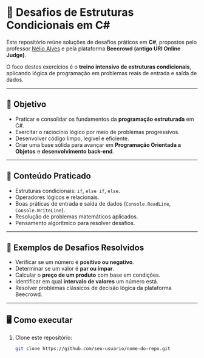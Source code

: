 # 🚀 Desafios de Estruturas Condicionais em C#

Este repositório reúne soluções de desafios práticos em **C#**, propostos pelo professor [Nélio Alves](https://devsuperior.com.br) e pela plataforma **Beecrowd (antigo URI Online Judge)**.  

O foco destes exercícios é o **treino intensivo de estruturas condicionais**, aplicando lógica de programação em problemas reais de entrada e saída de dados.  

---

## 🎯 Objetivo
- Praticar e consolidar os fundamentos da **programação estruturada** em C#.  
- Exercitar o raciocínio lógico por meio de problemas progressivos.  
- Desenvolver código limpo, legível e eficiente.  
- Criar uma base sólida para avançar em **Programação Orientada a Objetos** e **desenvolvimento back-end**.

---

## 🧩 Conteúdo Praticado
- Estruturas condicionais: `if`, `else if`, `else`.  
- Operadores lógicos e relacionais.  
- Boas práticas de entrada e saída de dados (`Console.ReadLine`, `Console.WriteLine`).  
- Resolução de problemas matemáticos aplicados.  
- Pensamento algorítmico para resolver desafios.  

---

## 📌 Exemplos de Desafios Resolvidos
- Verificar se um número é **positivo ou negativo**.  
- Determinar se um valor é **par ou ímpar**.  
- Calcular o **preço de um produto** com base em condições.  
- Identificar em qual **intervalo de valores** um número está.  
- Resolver problemas clássicos de decisão lógica da plataforma Beecrowd.  

---

## 🖥️ Como executar
1. Clone este repositório:
   ```bash
   git clone https://github.com/seu-usuario/nome-do-repo.git
